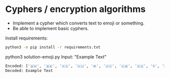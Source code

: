 # Cyphers / encryption algorithms 
- Implement a cypher which converts text to emoji or something.
- Be able to implement basic cyphers.


Install requirements:
```bash
python3 -m pip install -r requirements.txt
```


python3 solution-emoji.py 
Input: "Example Text"
```python
Encoded: ['🇧🇼', '🇧🇪', '🇦🇸', '🇦🇺', '🔙', '🇦🇨', '🇦🇶', '🇸🇿', '♋', '🇦🇶', '🇧🇪', '🇧🇭']
Decoded: Example Text
```
